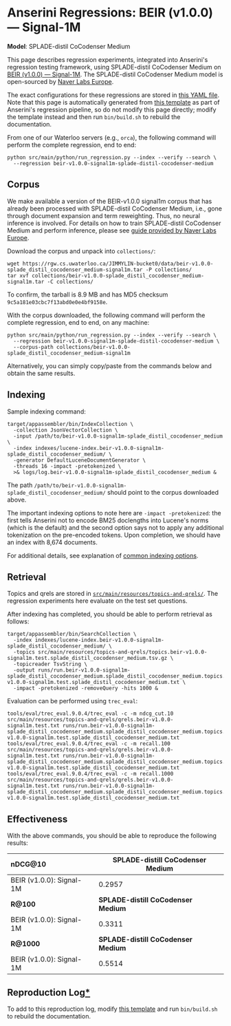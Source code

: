 # Anserini Regressions: BEIR (v1.0.0) &mdash; Signal-1M 

**Model**: SPLADE-distil CoCodenser Medium

This page describes regression experiments, integrated into Anserini's regression testing framework, using SPLADE-distil CoCodenser Medium on [BEIR (v1.0.0) &mdash; Signal-1M](http://beir.ai/).
The SPLADE-distil CoCodenser Medium model is open-sourced by [Naver Labs Europe](https://europe.naverlabs.com/research/machine-learning-and-optimization/splade-models).

The exact configurations for these regressions are stored in [this YAML file](../src/main/resources/regression/beir-v1.0.0-signal1m-splade-distil-cocodenser-medium.yaml).
Note that this page is automatically generated from [this template](../src/main/resources/docgen/templates/beir-v1.0.0-signal1m-splade-distil-cocodenser-medium.template) as part of Anserini's regression pipeline, so do not modify this page directly; modify the template instead and then run `bin/build.sh` to rebuild the documentation.

From one of our Waterloo servers (e.g., `orca`), the following command will perform the complete regression, end to end:

```
python src/main/python/run_regression.py --index --verify --search \
  --regression beir-v1.0.0-signal1m-splade-distil-cocodenser-medium
```

## Corpus

We make available a version of the BEIR-v1.0.0 signal1m corpus that has already been processed with SPLADE-distil CoCodenser Medium, i.e., gone through document expansion and term reweighting.
Thus, no neural inference is involved.
For details on how to train SPLADE-distil CoCodenser Medium and perform inference, please see [guide provided by Naver Labs Europe](https://github.com/naver/splade/tree/main/anserini_evaluation).

Download the corpus and unpack into `collections/`:

```
wget https://rgw.cs.uwaterloo.ca/JIMMYLIN-bucket0/data/beir-v1.0.0-splade_distil_cocodenser_medium-signal1m.tar -P collections/
tar xvf collections/beir-v1.0.0-splade_distil_cocodenser_medium-signal1m.tar -C collections/
```

To confirm, the tarball is 8.9 MB and has MD5 checksum `9c5a181e03cbc7f13abd0e0e4bf9158e`.

With the corpus downloaded, the following command will perform the complete regression, end to end, on any machine:

```
python src/main/python/run_regression.py --index --verify --search \
  --regression beir-v1.0.0-signal1m-splade-distil-cocodenser-medium \
  --corpus-path collections/beir-v1.0.0-splade_distil_cocodenser_medium-signal1m
```

Alternatively, you can simply copy/paste from the commands below and obtain the same results.

## Indexing

Sample indexing command:

```
target/appassembler/bin/IndexCollection \
  -collection JsonVectorCollection \
  -input /path/to/beir-v1.0.0-signal1m-splade_distil_cocodenser_medium \
  -index indexes/lucene-index.beir-v1.0.0-signal1m-splade_distil_cocodenser_medium/ \
  -generator DefaultLuceneDocumentGenerator \
  -threads 16 -impact -pretokenized \
  >& logs/log.beir-v1.0.0-signal1m-splade_distil_cocodenser_medium &
```

The path `/path/to/beir-v1.0.0-signal1m-splade_distil_cocodenser_medium/` should point to the corpus downloaded above.

The important indexing options to note here are `-impact -pretokenized`: the first tells Anserini not to encode BM25 doclengths into Lucene's norms (which is the default) and the second option says not to apply any additional tokenization on the pre-encoded tokens.
Upon completion, we should have an index with 8,674 documents.

For additional details, see explanation of [common indexing options](common-indexing-options.md).

## Retrieval

Topics and qrels are stored in [`src/main/resources/topics-and-qrels/`](../src/main/resources/topics-and-qrels/).
The regression experiments here evaluate on the test set questions.

After indexing has completed, you should be able to perform retrieval as follows:

```
target/appassembler/bin/SearchCollection \
  -index indexes/lucene-index.beir-v1.0.0-signal1m-splade_distil_cocodenser_medium/ \
  -topics src/main/resources/topics-and-qrels/topics.beir-v1.0.0-signal1m.test.splade_distil_cocodenser_medium.tsv.gz \
  -topicreader TsvString \
  -output runs/run.beir-v1.0.0-signal1m-splade_distil_cocodenser_medium.splade_distil_cocodenser_medium.topics.beir-v1.0.0-signal1m.test.splade_distil_cocodenser_medium.txt \
  -impact -pretokenized -removeQuery -hits 1000 &
```

Evaluation can be performed using `trec_eval`:

```
tools/eval/trec_eval.9.0.4/trec_eval -c -m ndcg_cut.10 src/main/resources/topics-and-qrels/qrels.beir-v1.0.0-signal1m.test.txt runs/run.beir-v1.0.0-signal1m-splade_distil_cocodenser_medium.splade_distil_cocodenser_medium.topics.beir-v1.0.0-signal1m.test.splade_distil_cocodenser_medium.txt
tools/eval/trec_eval.9.0.4/trec_eval -c -m recall.100 src/main/resources/topics-and-qrels/qrels.beir-v1.0.0-signal1m.test.txt runs/run.beir-v1.0.0-signal1m-splade_distil_cocodenser_medium.splade_distil_cocodenser_medium.topics.beir-v1.0.0-signal1m.test.splade_distil_cocodenser_medium.txt
tools/eval/trec_eval.9.0.4/trec_eval -c -m recall.1000 src/main/resources/topics-and-qrels/qrels.beir-v1.0.0-signal1m.test.txt runs/run.beir-v1.0.0-signal1m-splade_distil_cocodenser_medium.splade_distil_cocodenser_medium.topics.beir-v1.0.0-signal1m.test.splade_distil_cocodenser_medium.txt
```

## Effectiveness

With the above commands, you should be able to reproduce the following results:

| **nDCG@10**                                                                                                  | **SPLADE-distill CoCodenser Medium**|
|:-------------------------------------------------------------------------------------------------------------|-----------|
| BEIR (v1.0.0): Signal-1M                                                                                     | 0.2957    |
| **R@100**                                                                                                    | **SPLADE-distill CoCodenser Medium**|
| BEIR (v1.0.0): Signal-1M                                                                                     | 0.3311    |
| **R@1000**                                                                                                   | **SPLADE-distill CoCodenser Medium**|
| BEIR (v1.0.0): Signal-1M                                                                                     | 0.5514    |


## Reproduction Log[*](reproducibility.md)

To add to this reproduction log, modify [this template](../src/main/resources/docgen/templates/beir-v1.0.0-signal1m-splade-distil-cocodenser-medium.template) and run `bin/build.sh` to rebuild the documentation.
